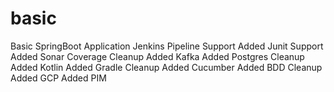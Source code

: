 # basic
Basic SpringBoot Application
Jenkins Pipeline Support
Added Junit Support
Added Sonar Coverage
Cleanup
Added Kafka
Added Postgres
Cleanup
Added Kotlin
Added Gradle
Cleanup
Added Cucumber
Added BDD
Cleanup
Added GCP
Added PIM
